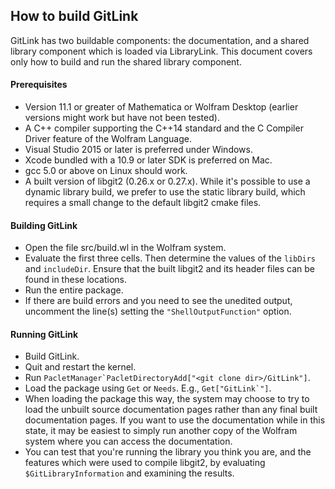 
## How to build GitLink

GitLink has two buildable components: the documentation, and a shared library component which is loaded via LibraryLink.  This document covers only how to build and run the shared library component.

#### Prerequisites
* Version 11.1 or greater of Mathematica or Wolfram Desktop (earlier versions might work but have not been tested).
* A C++ compiler supporting the C++14 standard and the C Compiler Driver feature of the Wolfram Language.
 * Visual Studio 2015 or later is preferred under Windows.
 * Xcode bundled with a 10.9 or later SDK is preferred on Mac.
 * gcc 5.0 or above on Linux should work.
* A built version of libgit2 (0.26.x or 0.27.x). While it's possible to use a dynamic library build, we prefer to use the static library build, which requires a small change to the default libgit2 cmake files.

#### Building GitLink
* Open the file src/build.wl in the Wolfram system.
* Evaluate the first three cells.  Then determine the values of the `libDirs` and `includeDir`. Ensure that the built libgit2 and its header files can be found in these locations.
* Run the entire package.
* If there are build errors and you need to see the unedited output, uncomment the line(s) setting the `"ShellOutputFunction"` option.

#### Running GitLink
* Build GitLink.
* Quit and restart the kernel.
* Run ``PacletManager`PacletDirectoryAdd["<git clone dir>/GitLink"]``.
* Load the package using `Get` or `Needs`. E.g., ``Get["GitLink`"]``.
* When loading the package this way, the system may choose to try to load the unbuilt source documentation pages rather than any final built documentation pages. If you want to use the documentation while in this state, it may be easiest to simply run another copy of the Wolfram system where you can access the documentation.
* You can test that you're running the library you think you are, and the features which were used to compile libgit2, by evaluating `$GitLibraryInformation` and examining the results.
